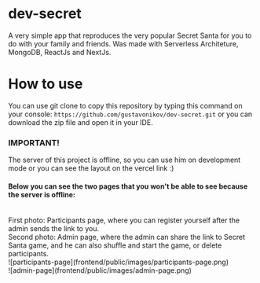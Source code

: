# dev-secret
A very simple app that reproduces the very popular Secret Santa for you to do with your family and friends. Was made with Serverless Architeture, MongoDB, ReactJs and NextJs.

# How to use
You can use git clone to copy this repository by typing this command on your console:
`` https://github.com/gustavonikov/dev-secret.git ``
or you can download the zip file and open it in your IDE.

### IMPORTANT!
The server of this project is offline, so you can use him on development mode or you can see the layout on the vercel link :)<br />

#### Below you can see the two pages that you won't be able to see because the server is offline:
<br />
First photo: Participants page, where you can register yourself after the admin sends the link to you.
<br />
Second photo: Admin page, where the admin can share the link to Secret Santa game, and he can also shuffle and start the game, or delete participants.
<br />
![participants-page](frontend/public/images/participants-page.png)
<br />
![admin-page](frontend/public/images/admin-page.png)
